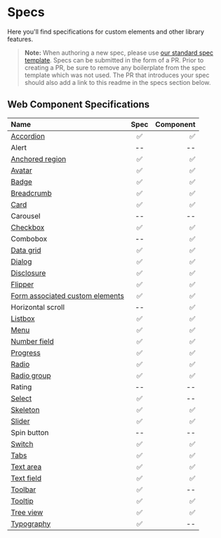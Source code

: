# Specs

Here you'll find specifications for custom elements and other library features.

> **Note:** When authoring a new spec, please use [our standard spec template](./template.md). Specs can be submitted in the form of a PR. Prior to creating a PR, be sure to remove any boilerplate from the spec template which was not used. The PR that introduces your spec should also add a link to this readme in the specs section below.

## Web Component Specifications
| Name | Spec | Component |
| :--------- | :---------: | ---------: |
| [Accordion](../packages/web-components/fast-foundation/src/accordion/accordion-spec.md) | :white_check_mark: | :white_check_mark: |
| Alert | -- | -- |
| [Anchored region](../packages/web-components/fast-foundation/src/anchored-region/anchored-region.spec.md) | :white_check_mark: | :white_check_mark: |
| [Avatar](../packages/web-components/fast-foundation/src/avatar/avatar.spec.md) | :white_check_mark: | :white_check_mark: |
| [Badge](../packages/web-components/fast-foundation/src/badge/badge.spec.md) | :white_check_mark: | :white_check_mark: |
| [Breadcrumb](..packages/web-components/fast-foundation/src/breadcrumb./breadcrumb.spec.md) | :white_check_mark: | :white_check_mark: |
| [Card](../packages/web-components/fast-foundation/src/card/card.spec.md) | :white_check_mark: | :white_check_mark: |
| Carousel | -- | -- |
| [Checkbox](../packages/web-components/fast-foundation/src/checkbox/checkbox.spec.md) | :white_check_mark: | :white_check_mark: |
| Combobox | -- | :white_check_mark:  |
| [Data grid](../packages/web-components/fast-foundation/src/data-grid/data-grid.spec.md) | :white_check_mark: | :white_check_mark: |
| [Dialog](../packages/web-components/fast-foundation/src/dialog/dialog.spec.md) | :white_check_mark: | :white_check_mark: |
| [Disclosure](../packages/web-components/fast-foundation/src/disclosure/disclosure.spec.md) | :white_check_mark: | :white_check_mark: |
| [Flipper](../packages/web-components/fast-foundation/src/flipper/flipper.spec.md) | :white_check_mark: | :white_check_mark: |
| [Form associated custom elements](../packages/web-components/fast-foundation/src/form-associated/form-associated-custom-element.spec.md) | :white_check_mark: | :white_check_mark: |
| Horizontal scroll | -- | :white_check_mark:  |
| [Listbox](../packages/web-components/fast-foundation/src/listbox/listbox.spec.md) | :white_check_mark: | :white_check_mark: |
| [Menu](../packages/web-components/fast-foundation/src/menu/menu.md) | :white_check_mark: | :white_check_mark: |
| [Number field](../packages/web-components/fast-foundation/src/number-field/number-field.spec.md) | :white_check_mark: | :white_check_mark: |
| [Progress](../packages/web-components/fast-foundation/src/progress/progress.spec.md) | :white_check_mark: | :white_check_mark: |
| [Radio](../packages/web-components/fast-foundation/src/radio/radio.spec.md) | :white_check_mark: | :white_check_mark: |
| [Radio group](../packages/web-components/fast-foundation/src/radio-group/radio-group.spec.md) | :white_check_mark: | :white_check_mark: |
| Rating | -- | -- |
| [Select](../packages/web-components/fast-foundation/src/select/select.spec.md) | :white_check_mark: | -- |
| [Skeleton](../packages/web-components/fast-foundation/src/skeleton/skeleton.spec.md) | :white_check_mark: | :white_check_mark: |
| [Slider](../packages/web-components/fast-foundation/src/slider/slider.spec.md) | :white_check_mark: | :white_check_mark: |
| Spin button | -- | -- |
| [Switch](../packages/web-components/fast-foundation/src/switch/switch.spec.md) | :white_check_mark: | :white_check_mark: |
| [Tabs](../packages/web-components/fast-foundation/src/tabs/tabs.spec.md) | :white_check_mark: | :white_check_mark: |
| [Text area](../packages/web-components/fast-foundation/src/text-area/text-area.spec.md) | :white_check_mark: | :white_check_mark: |
| [Text field](../packages/web-components/fast-foundation/src/text-field/text-field.spec.md) | :white_check_mark: | :white_check_mark: |
| [Toolbar](./toolbar.md) | :white_check_mark: | -- |
| [Tooltip](../packages/web-components/fast-foundation/src/tooltip/tooltip.spec.md) | :white_check_mark: | :white_check_mark: |
| [Tree view](../packages/web-components/fast-foundation/src/tree-view/tree-view.spec.md) | :white_check_mark: | :white_check_mark: |
| [Typography](./typography/typography.md) | :white_check_mark: | -- |
